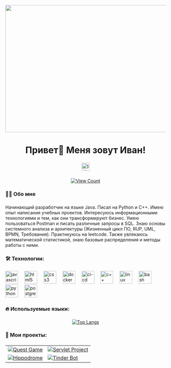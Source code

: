 <br clear="both">

<div align="center">
  <img height="400" width="800" src="https://media1.tenor.com/m/uwdvcjTWrVMAAAAC/coding-boy-coding.gif"  />
</div>

###

<h1 align="center">Привет👋 Меня зовут Иван!</h1>

###

<div align="center">
  <a href="https://t.me/Mab1k74" target="_blank">
    <img src="https://img.shields.io/static/v1?message=Telegram&logo=telegram&label=&color=2CA5E0&logoColor=white&labelColor=&style=for-the-badge" height="25" alt="telegram logo"  />
  </a>
</div>

###

<div align="center">
  
[![View Count](https://komarev.com/ghpvc/?username=mab1k)](https://github.com/mab1k)

</div>



<h3 align="left">👩‍💻  Обо мне</h3>

###

<p align="left">Начинающий разработчик на языке Java. Писал на Python и С++. Имею опыт написания учебных проектов. Интересуюсь информационными технологиями и тем, как они трансформируют бизнес. Умею пользоваться Postman и писать различные запросы в SQL. Знаю основы системного анализа и архитектуры (Жизненный цикл ПО, RUP, UML, BPMN, Требования). Практикуюсь на leetcode. Также увлекаюсь математической статистикой, знаю базовые распределения и методы работы с ними.</p>

###

<h3 align="left">🛠 Технологии:</h3>

###

<div align="left">
  <img src="https://www.svgrepo.com/show/452234/java.svg" height="40" alt="javascript logo"  />
  <img width="12" />
  <img src="https://cdn.jsdelivr.net/gh/devicons/devicon/icons/html5/html5-original.svg" height="40" alt="html5 logo"  />
  <img width="12" />
  <img src="https://cdn.jsdelivr.net/gh/devicons/devicon/icons/css3/css3-original.svg" height="40" alt="css3 logo"  />
  <img width="12" />
  <img src="https://www.svgrepo.com/show/452192/docker.svg" height="40" alt="docker logo"  />
  <img width="12" />
  <img src="https://www.svgrepo.com/show/372275/ci-cd.svg" height="40" alt="ci-cd logo"  />
  <img width="12" />
  <img src="https://upload.wikimedia.org/wikipedia/commons/thumb/1/18/ISO_C%2B%2B_Logo.svg/306px-ISO_C%2B%2B_Logo.svg.png" height="40" alt="с++ logo"  />
  <img width="12" />
  <img src="https://www.svgrepo.com/show/448236/linux.svg" height="40" alt="linux logo"  />
  <img width="12" />
  <img src="https://cdn.simpleicons.org/gnubash/4EAA25" height="40" alt="bash logo"  />
  <img width="12" />
  <img src="https://skillicons.dev/icons?i=py" height="40" alt="python logo"  />
  <img width="12" />
  <img src="https://skillicons.dev/icons?i=postgres" height="40" alt="postgresql logo"  />
</div>

###

<h3 align="left">🔥   Используемые языки:</h3>

###

<div align="center">
  <a href="https://github.com/mab1k">
    <img src="https://github-readme-stats.vercel.app/api/top-langs/?username=mab1k" alt="Top Langs" />
  </a>
</div>

###

###

<h3 align="left">📓   Мои проекты:</h3>

###

<table>
  <tr>
    <!-- Первая строка -->
    <td>
      <a href="https://github.com/mab1k/com.javarush.pakhalkov.quest">
        <img src="https://github-readme-stats.vercel.app/api/pin/?username=mab1k&repo=com.javarush.pakhalkov.quest" alt="Quest Game" />
      </a>
    </td>
    <td>
      <a href="https://github.com/mab1k/project-servlet">
        <img src="https://github-readme-stats.vercel.app/api/pin/?username=mab1k&repo=project-servlet" alt="Servlet Project" />
      </a>
    </td>
  </tr>
  <tr>
    <!-- Вторая строка -->
    <td>
      <a href="https://github.com/mab1k/com.javarush.pakhalkov.hippodrome">
        <img src="https://github-readme-stats.vercel.app/api/pin/?username=mab1k&repo=com.javarush.pakhalkov.hippodrome" alt="Hippodrome" />
      </a>
    </td>
    <td>
      <a href="https://github.com/mab1k/TinderBot">
        <img src="https://github-readme-stats.vercel.app/api/pin/?username=mab1k&repo=TinderBot" alt="Tinder Bot" />
      </a>
    </td>
  </tr>
</table>
